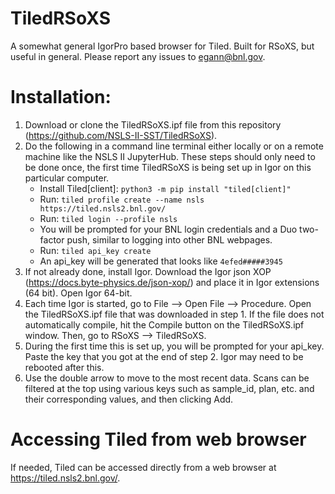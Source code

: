 # TiledRSoXS
A somewhat general IgorPro based browser for Tiled.  Built for RSoXS, but useful in general.  Please report any issues to egann@bnl.gov.

# Installation:  
1) Download or clone the TiledRSoXS.ipf file from this repository (https://github.com/NSLS-II-SST/TiledRSoXS).
2) Do the following in a command line terminal either locally or on a remote machine like the NSLS II JupyterHub.  These steps should only need to be done once, the first time TiledRSoXS is being set up in Igor on this particular computer.
   - Install Tiled[client]: ``python3 -m pip install "tiled[client]"``
   - Run: ``tiled profile create --name nsls https://tiled.nsls2.bnl.gov/``
   - Run: ``tiled login --profile nsls``
   - You will be prompted for your BNL login credentials and a Duo two-factor push, similar to logging into other BNL webpages.
   - Run: ``tiled api_key create``
   - An api_key will be generated that looks like ``4efed#####3945``
3) If not already done, install Igor.  Download the Igor json XOP (https://docs.byte-physics.de/json-xop/) and place it in Igor extensions (64 bit).  Open Igor 64-bit.
4) Each time Igor is started, go to File --> Open File --> Procedure.  Open the TiledRSoXS.ipf file that was downloaded in step 1.  If the file does not automatically compile, hit the Compile button on the TiledRSoXS.ipf window.  Then, go to RSoXS --> TiledRSoXS.
5) During the first time this is set up, you will be prompted for your api_key.  Paste the key that you got at the end of step 2.  Igor may need to be rebooted after this.
6) Use the double arrow to move to the most recent data.  Scans can be filtered at the top using various keys such as sample_id, plan, etc. and their corresponding values, and then clicking Add.

# Accessing Tiled from web browser
If needed, Tiled can be accessed directly from a web browser at https://tiled.nsls2.bnl.gov/.
